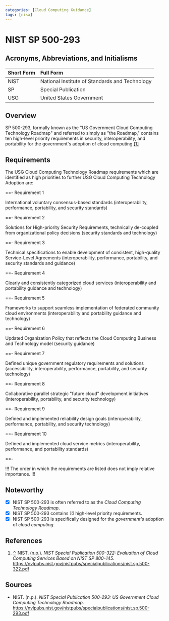 ```yaml
---
categories: [Cloud Computing Guidance]
tags: [nisa]
---
```


# NIST SP 500-293

## Acronyms, Abbreviations, and Initialisms

Short Form | Full Form
:--- | :---
NIST | National Institute of Standards and Technology
SP | Special Publication
USG | United States Government

## Overview

<span id="rev1"></span>SP 500-293, formally known as the "US Government Cloud Computing Technology Roadmap" and referred to simply as "the Roadmap," contains ten high-level priority requirements in security, interoperability, and portability for the government's adoption of cloud computing.[[1]](#ref1)

## Requirements

The USG Cloud Computing Technology Roadmap requirements which are identified as high priorities to further USG Cloud Computing Technology Adoption are:

==- Requirement 1

International voluntary consensus-based standards (interoperability, performance, portability, and security standards)

==- Requirement 2

Solutions for High-priority Security Requirements, technically de-coupled from organizational policy decisions (security standards and technology)

==- Requirement 3

Technical specifications to enable development of consistent, high-quality Service-Level Agreements (interoperability, performance, portability, and security standards and guidance)

==- Requirement 4

Clearly and consistently categorized cloud services (interoperability and portability guidance and technology)

==- Requirement 5

Frameworks to support seamless implementation of federated community cloud environments (interoperability and portability guidance and technology)

==- Requirement 6

Updated Organization Policy that reflects the Cloud Computing Business and Technology model (security guidance)

==- Requirement 7

Defined unique government regulatory requirements and solutions (accessibility, interoperability, performance, portability, and security technology)

==- Requirement 8

Collaborative parallel strategic "future cloud" development initiatives (interoperability, portability, and security technology)

==- Requirement 9

Defined and implemented reliability design goals (interoperability, performance, portability, and security technology)

==- Requirement 10

Defined and implemented cloud service metrics (interoperability, performance, and portability standards)

==-

!!!
The order in which the requirements are listed does not imply relative importance.
!!!

## Noteworthy

- [x] NIST SP 500-293 is often referred to as the *Cloud Computing Technology Roadmap*.
- [x] NIST SP 500-293 contains *10* high-level priority requirements.
- [x] NIST SP 500-293 is specifically designed for the *government's* adoption of *cloud computing*.

## References

1. <span id="ref1"></span>[⌃](#rev1) NIST. (n.p.). *NIST Special Publication 500-322: Evaluation of Cloud Computing 
Services Based on NIST SP 800-145*. https://nvlpubs.nist.gov/nistpubs/specialpublications/nist.sp.500-322.pdf

## Sources

- NIST. (n.p.). *NIST Special Publication 500-293: US Government Cloud Computing 
Technology Roadmap*. https://nvlpubs.nist.gov/nistpubs/specialpublications/nist.sp.500-293.pdf